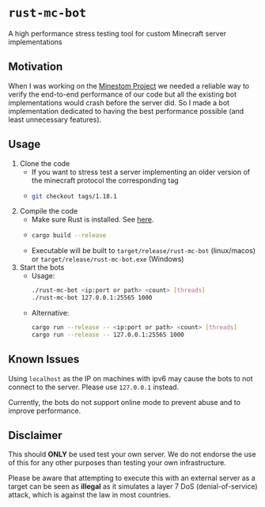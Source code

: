 # `rust-mc-bot`

A high performance stress testing tool for custom Minecraft server implementations

## Motivation

When I was working on the [Minestom Project](https://github.com/Minestom/Minestom) we needed a reliable way to verify the end-to-end performance of our code but all the existing bot implementations would crash before the server did. So I made a bot implementation dedicated to having the best performance possible (and least unnecessary features).

## Usage

1. Clone the code
    - If you want to stress test a server implementing an older version of the minecraft protocol the corresponding tag
    - ```bash
      git checkout tags/1.18.1
      ```
2. Compile the code
    - Make sure Rust is installed. See [here](https://rustup.rs).
    - ```bash
      cargo build --release
      ```
    - Executable will be built to `target/release/rust-mc-bot` (linux/macos) or `target/release/rust-mc-bot.exe` (Windows)
3. Start the bots
    - Usage:
      ```bash
      ./rust-mc-bot <ip:port or path> <count> [threads]
      ./rust-mc-bot 127.0.0.1:25565 1000
      ```
    - Alternative:
      ```bash
      cargo run --release -- <ip:port or path> <count> [threads]
      cargo run --release -- 127.0.0.1:25565 1000
      ```

## Known Issues

Using `localhost` as the IP on machines with ipv6 may cause the bots to not connect to the server. Please use `127.0.0.1` instead.

Currently, the bots do not support online mode to prevent abuse and to improve performance.

## Disclaimer

This should **ONLY** be used test your own server. We do not endorse the use of this for any other purposes than testing your own infrastructure.

Please be aware that attempting to execute this with an external server as a target can be seen as **illegal** as it simulates a layer 7 DoS (denial-of-service) attack, which is against the law in most countries.

